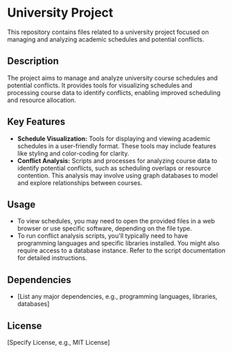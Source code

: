 # University Project

 This repository contains files related to a university project focused on managing and analyzing academic schedules and potential conflicts.

## Description

The project aims to manage and analyze university course schedules and potential conflicts. It provides tools for visualizing schedules and processing course data to identify conflicts, enabling improved scheduling and resource allocation.

## Key Features

* **Schedule Visualization:** Tools for displaying and viewing academic schedules in a user-friendly format. These tools may include features like styling and color-coding for clarity.
* **Conflict Analysis:** Scripts and processes for analyzing course data to identify potential conflicts, such as scheduling overlaps or resource contention. This analysis may involve using graph databases to model and explore relationships between courses.

## Usage

* To view schedules, you may need to open the provided files in a web browser or use specific software, depending on the file type.
* To run conflict analysis scripts, you'll typically need to have programming languages and specific libraries installed. You might also require access to a database instance. Refer to the script documentation for detailed instructions.

## Dependencies

* [List any major dependencies, e.g., programming languages, libraries, databases]

## License

[Specify License, e.g., MIT License] 
